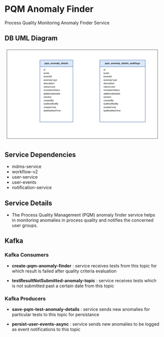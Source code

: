 # PQM Anomaly Finder

Process Quality Monitoring Anomaly Finder Service

## DB UML Diagram
![img_1.png](anomaly-db-diagram.png)

## Service Dependencies
- mdms-service
- workflow-v2
- user-service
- user-events
- notification-service

## Service Details
- The Process Quality Management (PQM) anomaly finder service helps in monitoring anomalies in process quality and notifies the concerned user groups.

## Kafka
### Kafka Consumers

- **create-pqm-anomaly-finder** : service receives tests from this topic for which result is failed after quality criteria evaluation

- **testResultNotSubmitted-anomaly-topic** : service receives tests which is not submitted past a certain date from this topic

### Kafka Producers

- **save-pqm-test-anomaly-details** : service sends new anomalies for particular tests to this topic for persistance

- **persist-user-events-async** : service sends new anomalies to be logged as event notifications to this topic
